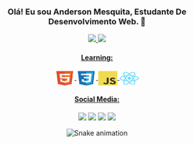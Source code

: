  <div align="center">
 
### Olá! Eu sou Anderson Mesquita, Estudante De Desenvolvimento Web. 👋


<div align="center">
 <a href="https://github.com/andmesquita">
  <img height="140em" src="https://github-readme-stats.vercel.app/api?username=andmesquita&show_icons=true&theme=default&include_all_commits=true&count_private=true"/>
  <img height="140em" src="https://github-readme-stats.vercel.app/api/top-langs/?username=andmesquita&layout=compact&langs_count=7&theme=default"/>
</div>
  
  #### Learning:
  
<div style="display: inline_block">
   <img align="center" alt="And-HTML" height="30" width="40" src="https://raw.githubusercontent.com/devicons/devicon/master/icons/html5/html5-original.svg">
   <img align="center" alt="And-CSS" height="30" width="40" src="https://raw.githubusercontent.com/devicons/devicon/master/icons/css3/css3-original.svg">
   <img align="center" alt="And-Js" height="30" width="40" src="https://raw.githubusercontent.com/devicons/devicon/master/icons/javascript/javascript-original.svg">
   <img align="center" alt="And-React" height="30" width="40" src="https://raw.githubusercontent.com/devicons/devicon/master/icons/react/react-original.svg">
</div>
  
 
 #### Social Media:
 <div>
  <a href = "mailto:aandersonmesquita@gmail.com"><img src="https://img.shields.io/badge/Gmail-D14836?style=for-the-badge&logo=gmail&logoColor=white" target="_blank"></a>
  <a href="https://www.linkedin.com/in/aandersonmesquita/" target="_blank"><img src="https://img.shields.io/badge/-LinkedIn-%230077B5?style=for-the-badge&logo=linkedin&logoColor=white" target="_blank"></a> 
  <a href="https://discord.gg/andmesquita#2967" target="_blank"><img src="https://img.shields.io/badge/Discord-7289DA?style=for-the-badge&logo=discord&logoColor=white" target="_blank"></a>
  <a href="https://instagram.com/andmesquita" target="_blank"><img src="https://img.shields.io/badge/-Instagram-%23E4405F?style=for-the-badge&logo=instagram&logoColor=white" target="_blank"></a>
    
![Snake animation](https://github.com/andmesquita/andmesquita/blob/output/github-contribution-grid-snake.svg)
 </div>  
 </div>
